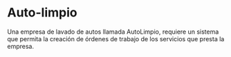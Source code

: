 # Auto-limpio
Una empresa de lavado de autos llamada AutoLimpio, requiere un sistema que permita la creación de órdenes de trabajo de los servicios que presta la empresa.
